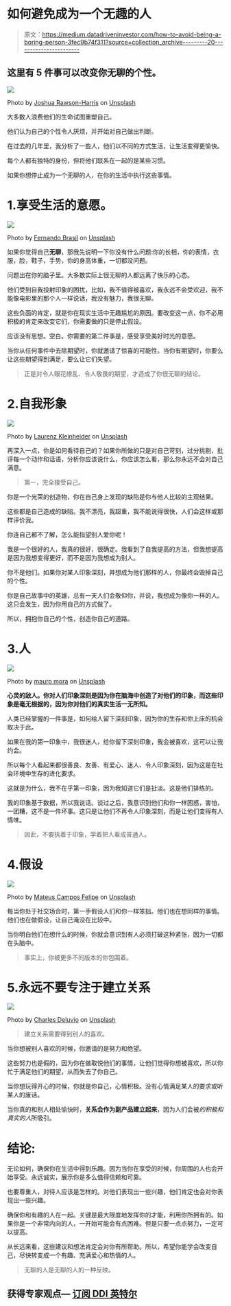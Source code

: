 # 如何避免成为一个无趣的人

> 原文：<https://medium.datadriveninvestor.com/how-to-avoid-being-a-boring-person-3fec9b74f311?source=collection_archive---------20----------------------->

## 这里有 5 件事可以改变你无聊的个性。

![](img/9bd8e99e4ccc32d3c342cebe688cdaef.png)

Photo by [Joshua Rawson-Harris](https://unsplash.com/@joshrh19?utm_source=medium&utm_medium=referral) on [Unsplash](https://unsplash.com?utm_source=medium&utm_medium=referral)

大多数人浪费他们的生命试图重塑自己。

他们认为自己的个性令人厌烦，并开始对自己做出判断。

在过去的几年里，我分析了一些人，他们以不同的方式生活，让生活变得更愉快。

每个人都有独特的身份，但将他们联系在一起的是某些习惯。

如果你想停止成为一个无聊的人，在你的生活中执行这些事情。

# 1.享受生活的意愿。

![](img/72eacfdce6672396305ce24e61c670f1.png)

Photo by [Fernando Brasil](https://unsplash.com/@nandovish?utm_source=medium&utm_medium=referral) on [Unsplash](https://unsplash.com?utm_source=medium&utm_medium=referral)

如果你觉得自己**无聊**，那我先说明一下你没有什么问题:你的长相，你的表情，衣服，脸，鞋子，手势，你的身高体重，一切都没问题。

问题出在你的脑子里。大多数实际上很无聊的人都远离了快乐的心态。

他们受到自我投射印象的困扰，比如，我不值得被喜欢，我永远不会受欢迎，我不能像电影里的那个人一样说话，我没有魅力，我很无聊。

这些负面的肯定，就是你在现实生活中无趣尴尬的原因。要改变这一点，你不必用积极的肯定来改变它们，你需要做的只是停止假设。

应该没有思想。空白。你需要的第二件事是，感受享受美好时光的意愿。

当你从任何事件中去除期望时，你就邀请了惊喜的可能性。当你有期望时，你要么让这些期望得到满足，要么让它们失望。

> 正是对令人眼花缭乱、令人敬畏的期望，才造成了你很无聊的结论。

# 2.自我形象

![](img/0ac9e6f64229b1c87d34a5ae3d24133b.png)

Photo by [Laurenz Kleinheider](https://unsplash.com/@laurenzpicture?utm_source=medium&utm_medium=referral) on [Unsplash](https://unsplash.com?utm_source=medium&utm_medium=referral)

再深入一点，你是如何看待自己的？如果你所做的只是对自己苛刻，过分挑剔，批评每一个动作和话语，分析你应该说什么，你应该怎么看，那么你永远不会对自己满意。

> 第一，完全接受自己。

你是一个光荣的创造物，你在自己身上发现的缺陷是你与他人比较的主观结果。

这些都是自己造成的缺陷。我不漂亮，我超重，我不能说得很快，人们会这样或那样评价我。

你连自己都不了解，怎么能指望别人爱你呢！

我是一个很好的人，我真的很好，很确定。我看到了自我提高的方法，但我想提高是因为我想变得更好，而不是因为我想成为别人。

你不是他们。如果你对某人印象深刻，并想成为他们那样的人，你最终会毁掉自己的个性。

你是自己故事中的英雄，总有一天人们会敬仰你，并说，我想成为像你一样的人。这只会发生，因为你用自己的方式做了。

所以，拥抱你自己的个性，创造你自己的道路。

# 3.人

![](img/4f976779f7b9e2cc25ae7d85a6cafadc.png)

Photo by [mauro mora](https://unsplash.com/@mauromora?utm_source=medium&utm_medium=referral) on [Unsplash](https://unsplash.com?utm_source=medium&utm_medium=referral)

**心灵的敌人。你对人们印象深刻是因为你在脑海中创造了对他们的印象，而这些印象是毫无根据的，因为你对他们的真实生活一无所知。**

人类已经掌握的一件事是，如何给人留下深刻印象，因为你的生存和你上床的机会取决于此。

如果在我的第一印象中，我很迷人，给你留下深刻印象，我会被喜欢，这可以让我约会。

所以每个人看起来都很善良、友善、有爱心、迷人、令人印象深刻，因为这是在社会环境中生存的进化要求。

这就是为什么，我不在乎第一印象，因为我知道它们是扯淡。这是他们排练的。

我的印象基于数据，所以我说话。谈过之后，我意识到他们和你一样困惑，害怕，一团糟，这不是一件坏事。这只是让他们不再令人印象深刻，而是让他们变得有人情味。

> 因此，不要执着于印象，学着把人看成普通人。

# 4.假设

![](img/e95d2ff194da11b8ec6daf88d2fde371.png)

Photo by [Mateus Campos Felipe](https://unsplash.com/@matfelipe?utm_source=medium&utm_medium=referral) on [Unsplash](https://unsplash.com?utm_source=medium&utm_medium=referral)

每当你处于社交场合时，第一手假设人们和你一样笨拙。他们也在想同样的事情。他们也在做假设，让自己淹没在比较中。

当你明白他们在想什么的时候，你就会意识到有人必须打破这种紧张，因为一切都在头脑中。

> 事实上，你被更多不同版本的你包围着。

# 5.永远不要专注于建立关系

![](img/b167db57320d88ca4ff3af4ac9f07f5e.png)

Photo by [Charles Deluvio](https://unsplash.com/@charlesdeluvio?utm_source=medium&utm_medium=referral) on [Unsplash](https://unsplash.com?utm_source=medium&utm_medium=referral)

> 建立关系需要得到别人的喜欢。

当你想被别人喜欢的时候，你邀请的是努力和绝望。

这些努力也是假的，因为你在做取悦他们的事情，让他们觉得你想被喜欢，所以你忙于满足他们的期望，从而失去了你自己。

当你想玩得开心的时候，你就是你自己，心情积极。没有心情满足某人的要求或听某人的废话。

当你真的和别人相处愉快时，**关系会作为副产品建立起来**，因为人们会被*的积极和真实的人*所吸引。

# 结论:

无论如何，确保你在生活中得到乐趣。因为当你在享受的时候，你周围的人也会开始享受。永远诚实，展示你是多么值得信赖和可靠。

也要尊重人，对待人应该是怎样的。对他们表现出一些兴趣，他们肯定也会对你表现出一些兴趣。

确保你和有趣的人在一起。关键是最大限度地发挥你的才能，利用你所拥有的。如果你是一个非常内向的人，一开始可能会有点困难。但是只要一点点努力，一定可以提高。

从长远来看，这些建议和想法肯定会对你有所帮助。所以，希望你能学会改变自己，尽快转变成一个有趣、充满爱心和热情的人。

> 无聊的人是无聊的人的一种反映。

## 获得专家观点— [订阅 DDI 英特尔](https://datadriveninvestor.com/ddi-intel)